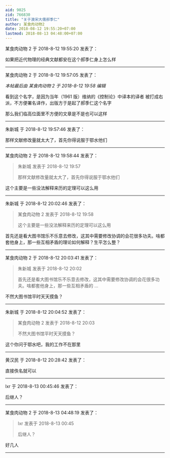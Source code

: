 ```yaml
---
aid: 9025
zid: 766830
title: "关于澳宋大儒郝季仁"
author: 某食肉动物2
date: 2018-08-12 19:55:20+07:00
lastmod: 2018-08-13 04:48:00+07:00
---
```


某食肉动物 2 于 2018-8-12 19:55:20 发表了：

如果把近代物理的经典文献都安在这个郝季仁身上怎么样

---

某食肉动物 2 于 2018-8-12 19:57:05 发表了：

_本帖最后由 某食肉动物 2 于 2018-8-12 19:58 编辑_

看到这个名字，是因为当年（1961 版）维纳的《控制论》中译本的译者 被打成右派，不方便署名译作，出版方于是起了郝季仁这个名字

那么我们临高位面里不方便的文章是不是也可以这样

---

朱新城 于 2018-8-12 19:57:46 发表了：

那样文献修改量就太大了，首先你得说服于鄂水他们

---

某食肉动物 2 于 2018-8-12 19:58:44 发表了：

> 朱新城 发表于 2018-8-12 19:57
>
> 那样文献修改量就太大了，首先你得说服于鄂水他们

这个主要是一些没法解释来历的定理可以这么用

---

朱新城 于 2018-8-12 20:02:46 发表了：

> 某食肉动物 2 发表于 2018-8-12 19:58
>
> 这个主要是一些没法解释来历的定理可以这么用

首先还是看大图书馆乐不乐意去修改，这其中需要修改协调的会花很多功夫。啥都套他身上，那一些互相矛盾的理论如何解释？生平怎么整？

---

某食肉动物 2 于 2018-8-12 20:03:41 发表了：

> 朱新城 发表于 2018-8-12 20:02
>
> 首先还是看大图书馆乐不乐意去修改，这其中需要修改协调的会花很多功夫。啥都套他身上，那一些互相矛盾的 ...

不然大图书馆平时天天摸鱼？

---

朱新城 于 2018-8-12 20:04:52 发表了：

> 某食肉动物 2 发表于 2018-8-12 20:03
>
> 不然大图书馆平时天天摸鱼？

这个你问于鄂水吧，我的工作不在那里

---

黄汉民 于 2018-8-12 20:28:42 发表了：

直接佚名就可以

---

lxr 于 2018-8-13 00:45:46 发表了：

后继人？

---

某食肉动物 2 于 2018-8-13 04:48:19 发表了：

> lxr 发表于 2018-8-13 00:45
>
> 后继人？

好几人

---
